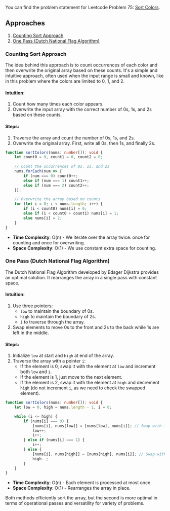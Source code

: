 You can find the problem statement for Leetcode Problem 75: [Sort Colors](https://leetcode.com/problems/sort-colors/).

## Approaches

1. [Counting Sort Approach](#counting-sort-approach)
2. [One Pass (Dutch National Flag Algorithm)](#one-pass-dutch-national-flag-algorithm)

### Counting Sort Approach

The idea behind this approach is to count occurrences of each color and then overwrite the original array based on these counts. It's a simple and intuitive approach, often used when the input range is small and known, like in this problem where the colors are limited to 0, 1, and 2.

#### Intuition:
1. Count how many times each color appears.
2. Overwrite the input array with the correct number of 0s, 1s, and 2s based on these counts.

#### Steps:
1. Traverse the array and count the number of 0s, 1s, and 2s.
2. Overwrite the original array. First, write all 0s, then 1s, and finally 2s.

```typescript
function sortColors(nums: number[]): void {
    let count0 = 0, count1 = 0, count2 = 0;
    
    // Count the occurrences of 0s, 1s, and 2s
    nums.forEach(num => {
        if (num === 0) count0++;
        else if (num === 1) count1++;
        else if (num === 2) count2++;
    });

    // Overwrite the array based on counts
    for (let i = 0; i < nums.length; i++) {
        if (i < count0) nums[i] = 0;
        else if (i < count0 + count1) nums[i] = 1;
        else nums[i] = 2;
    }
}
```

- **Time Complexity**: O(n) - We iterate over the array twice: once for counting and once for overwriting.
- **Space Complexity**: O(1) - We use constant extra space for counting.

### One Pass (Dutch National Flag Algorithm)

The Dutch National Flag Algorithm developed by Edsger Dijkstra provides an optimal solution. It rearranges the array in a single pass with constant space.

#### Intuition:
1. Use three pointers: 
   - `low` to maintain the boundary of 0s.
   - `high` to maintain the boundary of 2s.
   - `i` to traverse through the array.
2. Swap elements to move 0s to the front and 2s to the back while 1s are left in the middle.

#### Steps:
1. Initialize `low` at start and `high` at end of the array.
2. Traverse the array with a pointer `i`:
   - If the element is 0, swap it with the element at `low` and increment both `low` and `i`.
   - If the element is 1, just move to the next element.
   - If the element is 2, swap it with the element at `high` and decrement `high` (do not increment `i`, as we need to check the swapped element).
   
```typescript
function sortColors(nums: number[]): void {
    let low = 0, high = nums.length - 1, i = 0;

    while (i <= high) {
        if (nums[i] === 0) {
            [nums[i], nums[low]] = [nums[low], nums[i]]; // Swap with low
            low++;
            i++;
        } else if (nums[i] === 1) {
            i++;
        } else {
            [nums[i], nums[high]] = [nums[high], nums[i]]; // Swap with high
            high--;
        }
    }
}
```

- **Time Complexity**: O(n) - Each element is processed at most once.
- **Space Complexity**: O(1) - Rearranges the array in place.

Both methods efficiently sort the array, but the second is more optimal in terms of operational passes and versatility for variety of problems.


